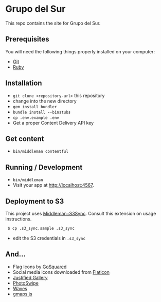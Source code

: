 # Grupo del Sur

This repo contains the site for Grupo del Sur.

## Prerequisites

You will need the following things properly installed on your computer:

* [Git](http://git-scm.com/)
* [Ruby](https://www.ruby-lang.org/en/)

## Installation

* `git clone <repository-url>` this repository
* change into the new directory
* `gem install bundler`
* `bundle install --binstubs`
* `cp .env.example .env`
* Get a proper Content Delivery API key

## Get content
* `bin/middleman contentful`

## Running / Development

* `bin/middleman`
* Visit your app at [http://localhost:4567](http://localhost:4567).

## Deployment to S3

This project uses [Middleman::S3Sync](https://github.com/fredjean/middleman-s3_sync). Consult this extension on usage instructions.

~~~ bash
 $ cp .s3_sync.sample .s3_sync

~~~

* edit the S3 credentials in `.s3_sync`

## And...

* Flag Icons by [GoSquared](http://www.gosquared.com/)
* Social media icons downloaded from [Flaticon](http://www.flaticon.com/)
* [Justified Gallery](http://miromannino.github.io/Justified-Gallery/)
* [PhotoSwipe](http://photoswipe.com/)
* [Waves](http://fian.my.id/Waves/)
* [gmaps.js](hpneo.github.io/gmaps)
